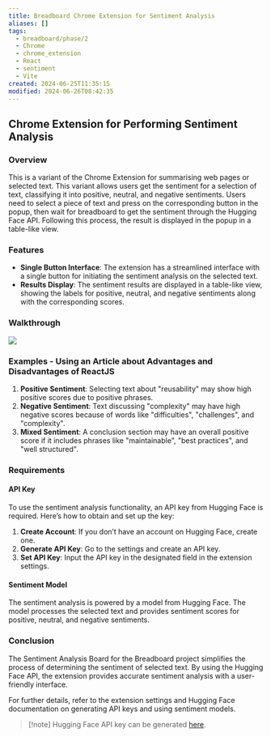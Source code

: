 ```yaml
---
title: Breadboard Chrome Extension for Sentiment Analysis
aliases: []
tags:
  - breadboard/phase/2
  - Chrome
  - chrome_extension
  - React
  - sentiment
  - Vite
created: 2024-06-25T11:35:15
modified: 2024-06-26T08:42:35
---
```


## Chrome Extension for Performing Sentiment Analysis

### Overview

This is a variant of the Chrome Extension for summarising web pages or selected text. This variant allows users get the sentiment for a selection of text, classifying it into positive, neutral, and negative sentiments. Users need to select a piece of text and press on the corresponding button in the popup, then wait for breadboard to get the sentiment through the Hugging Face API. Following this process, the result is displayed in the popup in a table-like view.

### Features

- **Single Button Interface**: The extension has a streamlined interface with a single button for initiating the sentiment analysis on the selected text.
- **Results Display**: The sentiment results are displayed in a table-like view, showing the labels for positive, neutral, and negative sentiments along with the corresponding scores.

### Walkthrough

![](https://youtu.be/-eeI93zytjM)

### Examples - Using an Article about Advantages and Disadvantages of ReactJS

1. **Positive Sentiment**: Selecting text about "reusability" may show high positive scores due to positive phrases.
2. **Negative Sentiment**: Text discussing "complexity" may have high negative scores because of words like "difficulties", "challenges", and "complexity".
3. **Mixed Sentiment**: A conclusion section may have an overall positive score if it includes phrases like "maintainable", "best practices", and "well structured".

### Requirements

#### API Key

To use the sentiment analysis functionality, an API key from Hugging Face is required. Here’s how to obtain and set up the key:

1. **Create Account**: If you don’t have an account on Hugging Face, create one.
2. **Generate API Key**: Go to the settings and create an API key.
3. **Set API Key**: Input the API key in the designated field in the extension settings.

#### Sentiment Model

The sentiment analysis is powered by a model from Hugging Face. The model processes the selected text and provides sentiment scores for positive, neutral, and negative sentiments.

### Conclusion

The Sentiment Analysis Board for the Breadboard project simplifies the process of determining the sentiment of selected text. By using the Hugging Face API, the extension provides accurate sentiment analysis with a user-friendly interface.

For further details, refer to the extension settings and Hugging Face documentation on generating API keys and using sentiment models.

> [!note] Hugging Face API key can be generated [here](https://huggingface.co/settings/tokens).
